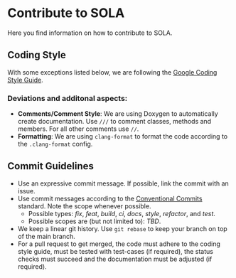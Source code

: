 # Contribute to SOLA

Here you find information on how to contribute to SOLA.

## Coding Style

With some exceptions listed below, we are following the [Google Coding Style Guide](https://google.github.io/styleguide/cppguide.html).

### Deviations and additonal aspects:
- **Comments/Comment Style**:
We are using Doxygen to automatically create documentation.
Use ``///`` to comment classes, methods and members.
For all other comments use ``//``.
- **Formatting**: We are using ``clang-format`` to format the code according to the ``.clang-format`` config.

## Commit Guidelines
- Use an expressive commit message. If possible, link the commit with an issue.
- Use commit messages according to the [Conventional Commits](https://www.conventionalcommits.org/en/v1.0.0/) standard. Note the scope whenever possible.
  - Possible types: *fix*, *feat*, *build*, *ci*, *docs*, *style*, *refactor*, and *test*. 
  - Possible scopes are (but not limited to): *TBD*.
- We keep a linear git history. Use ``git rebase`` to keep your branch on top of the main branch.
- For a pull request to get merged, the code must adhere to the coding style guide, must be tested with test-cases (if required), the status checks must succeed and the documentation must be adjusted (if required). 
